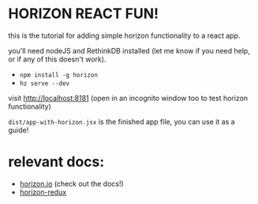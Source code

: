 # HORIZON REACT FUN!

this is the tutorial for adding simple horizon functionality to a react app.

you'll need nodeJS and RethinkDB installed (let me know if you need help, or if any of this doesn't work).

- `npm install -g horizon`
- `hz serve --dev`

visit [http://localhost:8181](http://localhost:8181) (open in an incognito window too to test horizon functionality)

`dist/app-with-horizon.jsx` is the finished app file, you can use it as a guide!

# relevant docs:

- [horizon.io](https://horizon.io) (check out the docs!)
- [horizon-redux](https://github.com/shanecav/horizon-redux)

